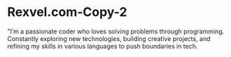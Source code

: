 # Rexvel.com-Copy-2
"I’m a passionate coder who loves solving problems through programming. Constantly exploring new technologies, building creative projects, and refining my skills in various languages to push boundaries in tech.
